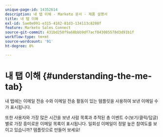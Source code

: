 ```yaml
---
unique-page-id: 14352614
description: 내 탭 이해 - Marketo 문서 - 제품 설명서
title: 내 탭 이해
exl-id: 5ae0e091-e315-4182-81d3-134113c8288f
feature: Marketo Sales Connect
source-git-commit: 431bd258f9a68bbb9df7acf043085578d3d91b1f
workflow-type: tm+mt
source-wordcount: '91'
ht-degree: 0%

---
```


# 내 탭 이해 {#understanding-the-me-tab}

내 탭에는 이메일 전송 수와 이메일 전송 활동이 있는 템플릿을 사용하여 보낸 이메일 수가 표시됩니다.

또한 사용자와 가장 많은 시간을 보낸 사람 목록과 추적된 총 이벤트 수(보기/클릭/답글)별로 가장 흥미로운 이메일 목록이 표시됩니다. 일회성 이메일이 정말 높은 참여도를 보이고 있습니까? 템플릿으로 만들어 보세요!
